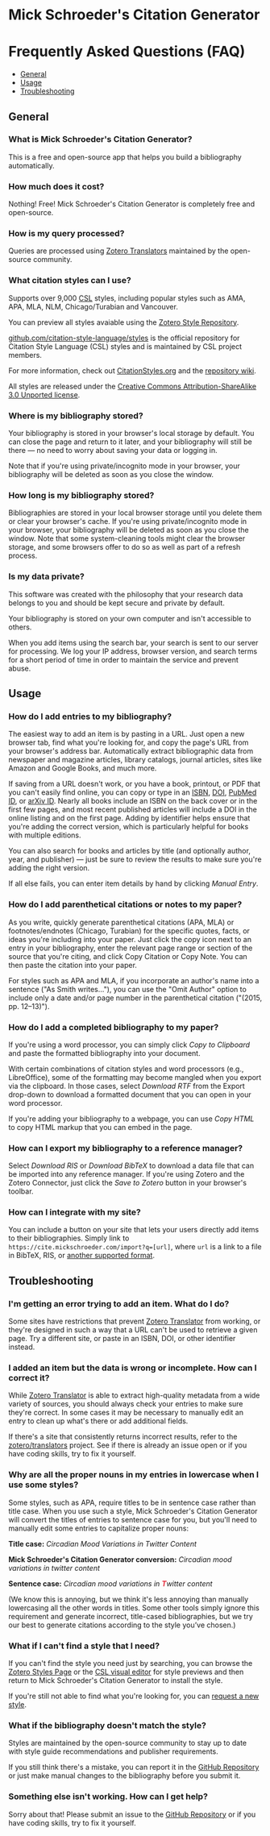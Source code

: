 # Mick Schroeder's Citation Generator 
# Frequently Asked Questions (FAQ)

<nav>
  <ul>
  	<li><a href="#general">General</a></li>
  	<li><a href="#usage">Usage</a></li>
  	<li><a href="#troubleshooting">Troubleshooting</a></li>
  </ul>
</nav>

## General

### What is Mick Schroeder's Citation Generator?

This is a free and open-source app that helps you build a bibliography automatically.

### How much does it cost?

Nothing! Free! Mick Schroeder's Citation Generator is completely free and open-source.

### How is my query processed?

Queries are processed using [Zotero Translators](https://github.com/zotero/translators) maintained by the open-source community.

### What citation styles can I use?

Supports over 9,000 [CSL](http://citationstyles.org/) styles, including popular styles such as AMA, APA, MLA, NLM, Chicago/Turabian and Vancouver.

You can preview all styles avaiable using the [Zotero Style Repository](https://www.zotero.org/styles).

[github.com/citation-style-language/styles](https://github.com/citation-style-language/styles) is the official repository for Citation Style Language (CSL) styles and is maintained by CSL project members.

For more information, check out [CitationStyles.org](http://citationstyles.org/) and the [repository wiki](https://github.com/citation-style-language/styles/wiki).

All styles are released under the [Creative Commons Attribution-ShareAlike 3.0 Unported license](http://creativecommons.org/licenses/by-sa/3.0/).


### Where is my bibliography stored?

Your bibliography is stored in your browser's local storage by default. You can close the page and return to it later, and your bibliography will still be there — no need to worry about saving your data or logging in.

Note that if you're using private/incognito mode in your browser, your bibliography will be deleted as soon as you close the window.

### How long is my bibliography stored?

Bibliographies are stored in your local browser storage until you delete them or clear your browser's cache. If you're using private/incognito mode in your browser, your bibliography will be deleted as soon as you close the window. Note that some system-cleaning tools might clear the browser storage, and some browsers offer to do so as well as part of a refresh process.

<h3 id="privacy">Is my data private?</h3>

This software was created with the philosophy that your research data belongs to you and should be kept secure and private by default.

Your bibliography is stored on your own computer and isn't accessible to others.

When you add items using the search bar, your search is sent to our server for processing. We log your IP address, browser version, and search terms for a short period of time in order to maintain the service and prevent abuse.

## Usage

### How do I add entries to my bibliography?

The easiest way to add an item is by pasting in a URL. Just open a new browser tab, find what you're looking for, and copy the page's URL from your browser's address bar. Automatically extract bibliographic data from newspaper and magazine articles, library catalogs, journal articles, sites like Amazon and Google Books, and much more.

If saving from a URL doesn't work, or you have a book, printout, or PDF that you can't easily find online, you can copy or type in an [ISBN](https://en.wikipedia.org/wiki/International_Standard_Book_Number), [DOI](https://en.wikipedia.org/wiki/Digital_object_identifier), [PubMed ID](https://en.wikipedia.org/wiki/PubMed#PubMed_identifier), or [arXiv ID](https://arxiv.org/help/arxiv_identifier). Nearly all books include an ISBN on the back cover or in the first few pages, and most recent published articles will include a DOI in the online listing and on the first page. Adding by identifier helps ensure that you're adding the correct version, which is particularly helpful for books with multiple editions.

You can also search for books and articles by title (and optionally author, year, and publisher) — just be sure to review the results to make sure you're adding the right version.

If all else fails, you can enter item details by hand by clicking <i>Manual Entry</i>.

### How do I add parenthetical citations or notes to my paper?

As you write, quickly generate parenthetical citations (APA, MLA) or footnotes/endnotes (Chicago, Turabian) for the specific quotes, facts, or ideas you're including into your paper. Just click the copy icon next to an entry in your bibliography, enter the relevant page range or section of the source that you're citing, and click Copy Citation or Copy Note. You can then paste the citation into your paper.

For styles such as APA and MLA, if you incorporate an author's name into a sentence ("As Smith writes…"), you can use the "Omit Author" option to include only a date and/or page number in the parenthetical citation ("(2015, pp. 12–13)").

### How do I add a completed bibliography to my paper?

If you're using a word processor, you can simply click <i>Copy to Clipboard</i> and paste the formatted bibliography into your document.

With certain combinations of citation styles and word processors (e.g., LibreOffice), some of the formatting may become mangled when you export via the clipboard. In those cases, select <i>Download RTF</i> from the Export drop-down to download a formatted document that you can open in your word processor.

If you're adding your bibliography to a webpage, you can use <i>Copy HTML</i> to copy HTML markup that you can embed in the page.

### How can I export my bibliography to a reference manager?

Select <i>Download RIS</i> or <i>Download BibTeX</i> to download a data file that can be imported into any reference manager. If you're using Zotero and the Zotero Connector, just click the <i>Save to Zotero</i> button in your browser's toolbar.

<h3 id="site_integration">How can I integrate with my site?</h3>

You can include a button on your site that lets your users directly add items to their bibliographies. Simply link to `https://cite.mickschroeder.com/import?q=[url]`, where `url` is a link to a file in BibTeX, RIS, or [another supported format](https://www.zotero.org/support/kb/importing_standardized_formats).

## Troubleshooting

### I'm getting an error trying to add an item. What do I do?

Some sites have restrictions that prevent [Zotero Translator](https://github.com/zotero/translators) from working, or they're designed in such a way that a URL can't be used to retrieve a given page. Try a different site, or paste in an ISBN, DOI, or other identifier instead.

### I added an item but the data is wrong or incomplete. How can I correct it?

While [Zotero Translator](https://github.com/zotero/translators) is able to extract high-quality metadata from a wide variety of sources, you should always check your entries to make sure they're correct. In some cases it may be necessary to manually edit an entry to clean up what's there or add additional fields.

If there's a site that consistently returns incorrect results, refer to the <a href="https://github.com/zotero/translators/">zotero/translators</a> project. See if there is already an issue open or if you have coding skills, try to fix it yourself.

<h3 id="sentence-case">Why are all the proper nouns in my entries in lowercase when I use some styles?</h3>

Some styles, such as APA, require titles to be in sentence case rather than title case. When you use such a style, Mick Schroeder's Citation Generator will convert the titles of entries to sentence case for you, but you'll need to manually edit some entries to capitalize proper nouns:

<p><b>Title case:</b> <i>Circadian Mood Variations in Twitter Content</i></p>
<p><b>Mick Schroeder's Citation Generator conversion:</b> <i>Circadian mood variations in twitter content</i></p>
<p><b>Sentence case:</b> <i>Circadian mood variations in <span style="color: #e52e3d; font-weight: bold;">T</span>witter content</i></p>

(We know this is annoying, but we think it's less annoying than manually lowercasing all the other words in titles. Some other tools simply ignore this requirement and generate incorrect, title-cased bibliographies, but we try our best to generate citations according to the style you’ve chosen.)

### What if I can't find a style that I need?

If you can't find the style you need just by searching, you can browse the [Zotero Styles Page](https://www.zotero.org/styles) or the [CSL visual editor](http://editor.citationstyles.org/searchByExample/) for style previews and then return to Mick Schroeder's Citation Generator to install the style.

If you're still not able to find what you're looking for, you can [request a new style](https://github.com/citation-style-language/styles/wiki/Requesting-Styles).

### What if the bibliography doesn't match the style?

Styles are maintained by the open-source community to stay up to date with style guide recommendations and publisher requirements.

If you still think there's a mistake, you can report it in the [GitHub Repository](https://github.com/citation-style-language/styles) or just make manual changes to the bibliography before you submit it.

<h3 id="help">Something else isn't working. How can I get help?</h3>

Sorry about that! Please submit an issue to the [GitHub Repository] or if you have coding skills, try to fix it yourself.

[Zotero]: https://www.zotero.org
[GitHub Repository]: https://github.com/mick-schroeder/schroeder-cite